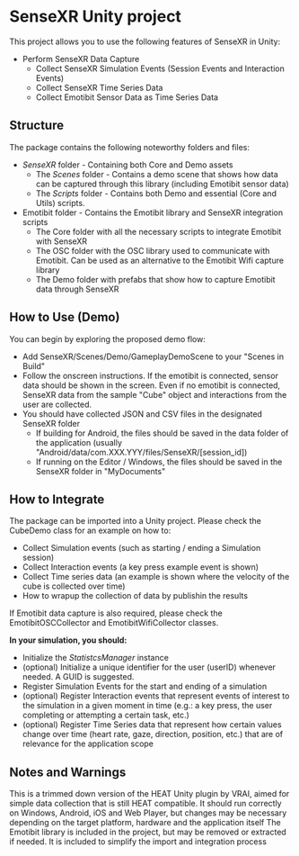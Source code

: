 # SenseXR Unity project

This project allows you to use the following features of SenseXR in Unity:

- Perform SenseXR Data Capture
  - Collect SenseXR Simulation Events (Session Events and Interaction Events)
  - Collect SenseXR Time Series Data
  - Collect Emotibit Sensor Data as Time Series Data

## Structure

The package contains the following noteworthy folders and files:

- _SenseXR_ folder - Containing both Core and Demo assets
  - The _Scenes_ folder - Contains a demo scene that shows how data can be captured through this library (including Emotibit sensor data)
  - The _Scripts_ folder - Contains both Demo and essential (Core and Utils) scripts.
- Emotibit folder - Contains the Emotibit library and SenseXR integration scripts
  - The Core folder with all the necessary scripts to integrate Emotibit with SenseXR
  - The OSC folder with the OSC library used to communicate with Emotibit. Can be used as an alternative to the Emotibit Wifi capture library
  - The Demo folder with prefabs that show how to capture Emotibit data through SenseXR

## How to Use (Demo)

You can begin by exploring the proposed demo flow:

- Add SenseXR/Scenes/Demo/GameplayDemoScene to your "Scenes in Build" 
- Follow the onscreen instructions. If the emotibit is connected, sensor data should be shown in the screen. Even if no emotibit is connected, SenseXR data from the sample "Cube" object and interactions from the user are collected.
- You should have collected JSON and CSV files in the designated SenseXR folder
  - If building for Android, the files should be saved in the data folder of the application (usually "Android/data/com.XXX.YYY/files/SenseXR/[session_id])
  - If running on the Editor / Windows, the files should be saved in the SenseXR folder in "MyDocuments"

## How to Integrate

The package can be imported into a Unity project. Please check the CubeDemo class for an example on how to:

- Collect Simulation events (such as starting / ending a Simulation session)
- Collect Interaction events (a key press example event is shown)
- Collect Time series data (an example is shown where the velocity of the cube is collected over time)
- How to wrapup the collection of data by publishin the results

If Emotibit data capture is also required, please check the EmotibitOSCCollector and EmotibitWifiCollector classes.

**In your simulation, you should:**

- Initialize the _StatistcsManager_ instance
- (optional) Initialize a unique identifier for the user (userID) whenever needed. A GUID is suggested.
- Register Simulation Events for the start and ending of a simulation
- (optional) Register Interaction events that represent events of interest to the simulation in a given moment in time (e.g.: a key press, the user completing or attempting a certain task, etc.)
- (optional) Register Time Series data that represent how certain values change over time (heart rate, gaze, direction, position, etc.) that are of relevance for the application scope

## Notes and Warnings

This is a trimmed down version of the HEAT Unity plugin by VRAI, aimed for simple data collection that is still HEAT compatible. It should run correctly on Windows, Android, iOS and Web Player, but changes may be necessary depending on the target platform, hardware and the application itself
The Emotibit library is included in the project, but may be removed or extracted if needed. It is included to simplify the import and integration process
